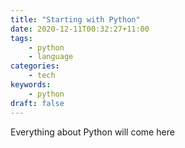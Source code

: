 ```yaml
---
title: "Starting with Python"
date: 2020-12-11T00:32:27+11:00
tags:
    - python
    - language
categories:
    - tech
keywords:
    - python
draft: false
---
```


Everything about Python will come here